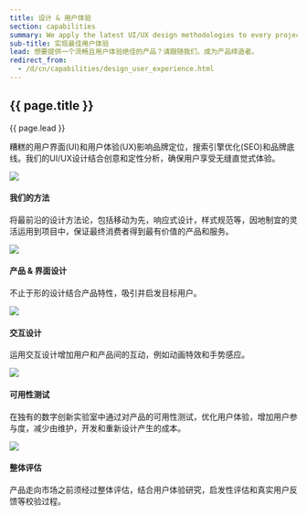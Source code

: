 ```yaml
---
title: 设计 & 用户体验
section: capabilities
summary: We apply the latest UI/UX design methodologies to every project and maintain a state-of-the-art Digital Innovation Lab for usability testing.
sub-title: 实现最佳用户体验
lead: 想要提供一个流畅且用户体验绝佳的产品？请跟随我们，成为产品缔造者。
redirect_from:
  - /d/cn/capabilities/design_user_experience.html
---
```


<section>
  <h2>{{ page.title }}</h2>
  <div class="intro">
    <p class="lead">{{ page.lead }}</p>
  </div>
</section>

糟糕的用户界面(UI)和用户体验(UX)影响品牌定位，搜索引擎优化(SEO)和品牌底线。我们的UI/UX设计结合创意和定性分析，确保用户享受无缝直觉式体验。

<section>
<div class="container">
  <div class="row">
    <div class="col-t6 col-m4 col-l6">
      <img src="{{site.baseurl}}/assets/img/capabilities/capabilities_UX_approach.png">
      <h4>我们的方法</h4>
      <p>将最前沿的设计方法论，包括移动为先，响应式设计，样式规范等，因地制宜的灵活运用到项目中，保证最终消费者得到最有价值的产品和服务。</p>
    </div>
    <div class="col-t3 col-m2 col-l3">
      <img src="{{site.baseurl}}/assets/img/capabilities/capabilities_UX_interface.png">
      <h4>产品 &amp; 界面设计</h4>
      <p>不止于形的设计结合产品特性，吸引并启发目标用户。</p>
    </div>
    <div class="col-t3 col-m2 col-l3">
      <img src="{{site.baseurl}}/assets/img/capabilities/capabilities_UX_interaction.png">
      <h4>交互设计</h4>
      <p>运用交互设计增加用户和产品间的互动，例如动画特效和手势感应。</p>
    </div>
  </div>
  <div class="row"> 
    <div class="col-t3 col-m4 col-l6">
      <img src="{{site.baseurl}}/assets/img/capabilities/capabilities_UX_testing.png">
      <h4>可用性测试</h4>
      <p>在独有的数字创新实验室中通过对产品的可用性测试，优化用户体验，增加用户参与度，减少由维护，开发和重新设计产生的成本。</p>
    </div>
    <div class="col-t3 col-m4 col-l6">
      <img src="{{site.baseurl}}/assets/img/capabilities/capabilities_UX_review.png">
      <h4>整体评估</h4>
      <p>产品走向市场之前须经过整体评估，结合用户体验研究，启发性评估和真实用户反馈等校验过程。</p>
    </div>
  </div>
</div>
</section>  